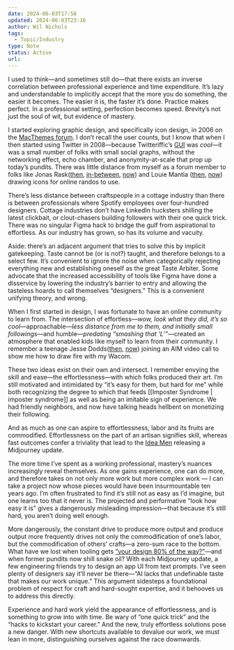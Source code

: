 ```yaml
---
date: 2024-06-03T17:58
updated: 2024-06-03T23:16
author: Wil Nichols
tags:
  - Topic/Industry
type: Note
status: Active
url: 
---
```


I used to think—and sometimes still do—that there exists an inverse correlation between professional experience and time expenditure. It’s lazy and understandable to implicitly accept that the more you do something, the easier it becomes. The easier it is, the faster it’s done. Practice makes perfect. In a professional setting, perfection becomes speed. Brevity’s not just the soul of wit, but evidence of mastery.

I started exploring graphic design, and specifically icon design, in 2006 on the [MacThemes forum](https://web.archive.org/web/20120120142546/http://macthemes.net/forum/). I don’t recall the user counts, but I know that when I then started using Twitter in 2008—because Twitteriffic’s [GUI](https://web.archive.org/web/20070118002014/http://iconfactory.com/software/twitterrific) was _cool_—it was a small number of folks with small social graphs, without the networking effect, echo chamber, and anonymity-at-scale that prop up today’s pundits. There was little distance from myself as a forum member to folks like Jonas Rask([then](https://web.archive.org/web/20071105012931/http://jonas.seph.ws/), [in-between](https://web.archive.org/web/20120510094840/http://www.jonasraskdesign.com:80/index.html), [now](https://jonasraskphotography.com)) and Louie Mantia ([then](https://web.archive.org/web/20060813035016/http://www.louiemantia.com/), [now](https://lmnt.me)) drawing icons for online randos to use.

There’s less distance between craftspeople in a cottage industry than there is between professionals where Spotify employees over four-hundred designers. Cottage industries don’t have LinkedIn hucksters shilling the latest clickbait, or clout-chasers building followers with their one quick trick. There was no singular Figma hack to bridge the gulf from aspirational to effortless. As our industry has grown, so has its volume and vacuity. 

Aside: there’s an adjacent argument that tries to solve this by implicit gatekeeping. Taste cannot be (or is not?) taught, and therefore belongs to a select few. It’s convenient to ignore the noise when categorically rejecting everything new and establishing oneself as the great Taste Arbiter. Some advocate that the increased accessibility of tools like Figma have done a disservice by lowering the industry’s barrier to entry and allowing the tasteless hoards to call themselves “designers.” This is a convenient unifying theory, and wrong.

When I first started in design, I was fortunate to have an online community to learn from. The intersection of effortless—_wow, look what they did, it’s so cool_—approachable—_less distance from me to them, and initially small followings_—and humble—_predating “smashing that ‘L’”_—created an atmosphere that enabled kids like myself to learn from their community. I remember a teenage Jesse Dodds([then](https://web.archive.org/web/20091127140924/http://jessedodds.com/), [now](https://jessedodds.com)) joining an AIM video call to show me how to draw fire with my Wacom. 

These two ideas exist on their own and intersect. I remember envying the skill and ease—the effortlessness—with which folks produced their art. I’m still motivated and intimidated by “it’s easy for them, but hard for me” while both recognizing the degree to which that feeds [[Imposter Syndrome | imposter syndrome]] as well as being an imitable sign of experience. We had friendly neighbors, and now have talking heads hellbent on monetizing their following.

And as much as one can aspire to effortlessness, labor and its fruits are commodified. Effortlessness on the part of an artisan signifies skill, whereas fast outcomes confer a triviality that lead to the [Idea Men](https://rachsmith.com/ai-is-for-the-idea-guys/) releasing a Midjourney update.

The more time I’ve spent as a working professional, mastery’s nuances increasingly reveal themselves. As one gains experience, one can do more, and therefore takes on not only more work but more complex work — I can take a project now whose pieces would have been insurmountable ten years ago. I’m often frustrated to find it’s still not as easy as I’d imagine, but one learns too that it never is. The projected and performative “look how easy it is” gives a dangerously misleading impression—that because it’s still hard, you aren’t doing well enough. 

More dangerously, the constant drive to produce more output and produce output more frequently drives not only the commodification of one’s labor, but the commodification of others’ crafts—a zero-sum race to the bottom. What have we lost when tooling gets [“your design 80% of the way?”](https://web.archive.org/web/20240525170620/https://musho.ai/)—and when former pundits now shill snake oil? With each Midjourney update, a few engineering friends try to design an app UI from text prompts. I’ve seen plenty of designers say it’ll never be there—“AI lacks that undefinable taste that makes our work unique.” This argument sidesteps a foundational problem of respect for craft and hard-sought expertise, and it behooves us to address this directly.

Experience and hard work yield the appearance of effortlessness, and is something to grow into with time. Be wary of “one quick trick” and the “hacks to kickstart your career.” And the new, truly effortless solutions pose a new danger. With new shortcuts available to devalue our work, we must lean in more, distinguishing ourselves against the race downwards.
